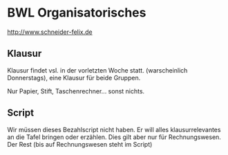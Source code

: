 BWL Organisatorisches
=====================

http://www.schneider-felix.de

Klausur
-------

Klausur findet vsl. in der vorletzten Woche statt. (warscheinlich Donnerstags), eine Klausur für beide Gruppen.

Nur Papier, Stift, Taschenrechner... sonst nichts.

Script
------

Wir müssen dieses Bezahlscript nicht haben. Er will alles klausurrelevantes an die Tafel bringen oder erzählen. Dies gilt aber nur für Rechnungswesen. Der Rest (bis auf Rechnungswesen steht im Script)
